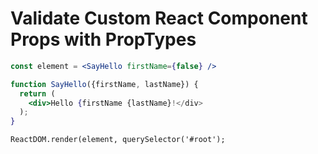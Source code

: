 # Validate Custom React Component Props with PropTypes

```jsx
const element = <SayHello firstName={false} />

function SayHello({firstName, lastName}) {
  return (
    <div>Hello {firstName {lastName}!</div>
  );
}

ReactDOM.render(element, querySelector('#root');
```
